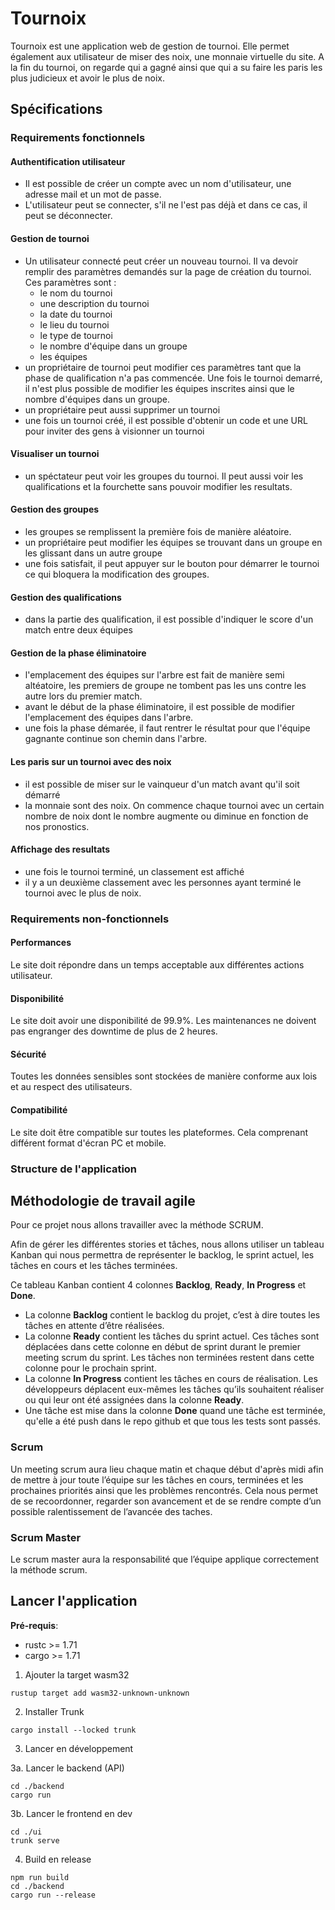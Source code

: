 # Tournoix

Tournoix est une application web de gestion de tournoi. Elle permet également aux utilisateur de miser des noix, une monnaie virtuelle du site. A la fin du tournoi, on regarde qui a gagné ainsi que qui a su faire les paris les plus judicieux et avoir le plus de noix.

## Spécifications

### Requirements fonctionnels

#### Authentification utilisateur
* Il est possible de créer un compte avec un nom d'utilisateur, une adresse mail et un mot de passe.
* L'utilisateur peut se connecter, s'il ne l'est pas déjà et dans ce cas, il peut se déconnecter.

#### Gestion de tournoi
* Un utilisateur connecté peut créer un nouveau tournoi. Il va devoir remplir des paramètres demandés sur la page de création du tournoi. Ces paramètres sont :
  - le nom du tournoi
  - une description du tournoi
  - la date du tournoi
  - le lieu du tournoi
  - le type de tournoi
  - le nombre d'équipe dans un groupe
  - les équipes
* un propriétaire de tournoi peut modifier ces paramètres tant que la phase de qualification n'a pas commencée. Une fois le tournoi demarré, il n'est plus possible de modifier les équipes inscrites ainsi que le nombre d'équipes dans un groupe.
* un propriétaire peut aussi supprimer un tournoi
* une fois un tournoi créé, il est possible d'obtenir un code et une URL pour inviter des gens à visionner un tournoi

#### Visualiser un tournoi
* un spéctateur peut voir les groupes du tournoi. Il peut aussi voir les qualifications et la fourchette sans pouvoir modifier les resultats.

#### Gestion des groupes
* les groupes se remplissent la première fois de manière aléatoire.
* un propriétaire peut modifier les équipes se trouvant dans un groupe en les glissant dans un autre groupe
* une fois satisfait, il peut appuyer sur le bouton pour démarrer le tournoi ce qui bloquera la modification des groupes.

#### Gestion des qualifications
* dans la partie des qualification, il est possible d'indiquer le score d'un match entre deux équipes

#### Gestion de la phase éliminatoire
* l'emplacement des équipes sur l'arbre est fait de manière semi altéatoire, les premiers de groupe ne tombent pas les uns contre les autre lors du premier match.
* avant le début de la phase éliminatoire, il est possible de modifier l'emplacement des équipes dans l'arbre.
* une fois la phase démarée, il faut rentrer le résultat pour que l'équipe gagnante continue son chemin dans l'arbre.

#### Les paris sur un tournoi avec des noix
* il est possible de miser sur le vainqueur d'un match avant qu'il soit démarré
* la monnaie sont des noix. On commence chaque tournoi avec un certain nombre de noix dont le nombre augmente ou diminue en fonction de nos pronostics.

#### Affichage des resultats
* une fois le tournoi terminé, un classement est affiché
* il y a un deuxième classement avec les personnes ayant terminé le tournoi avec le plus de noix.


### Requirements non-fonctionnels

#### Performances
Le site doit répondre dans un temps acceptable aux différentes actions utilisateur.

#### Disponibilité
Le site doit avoir une disponibilité de 99.9%. Les maintenances ne doivent pas engranger des downtime de plus de 2 heures.

#### Sécurité
Toutes les données sensibles sont stockées de manière conforme aux lois et au respect des utilisateurs.

#### Compatibilité
Le site doit être compatible sur toutes les plateformes. Cela comprenant différent format d'écran PC et mobile.


### Structure de l'application

## Méthodologie de travail agile 

Pour ce projet nous allons travailler avec la méthode SCRUM.

Afin de gérer les différentes stories et tâches, nous allons utiliser un tableau Kanban qui nous permettra de représenter le backlog, le sprint actuel, les tâches en cours et les tâches terminées.

Ce tableau Kanban contient 4 colonnes **Backlog**, **Ready**, **In Progress** et **Done**.
- La colonne **Backlog** contient le backlog du projet, c’est à dire toutes les tâches en attente d’être réalisées.
- La colonne **Ready** contient les tâches du sprint actuel. Ces tâches sont déplacées dans cette colonne en début de sprint durant le premier meeting scrum du sprint. Les tâches non terminées restent dans cette colonne pour le prochain sprint.
- La colonne **In Progress** contient les tâches en cours de réalisation. Les développeurs déplacent eux-mêmes les tâches qu’ils souhaitent réaliser ou qui leur ont été assignées dans la colonne **Ready**.
- Une tâche est mise dans la colonne **Done** quand une tâche est terminée, qu'elle a été push dans le repo github et que tous les tests sont passés.

### Scrum

Un meeting scrum aura lieu chaque matin et chaque début d'après midi afin de mettre à jour toute l’équipe sur les tâches en cours, terminées et les prochaines priorités ainsi que les problèmes rencontrés. Cela nous permet de se recoordonner, regarder son avancement et de se rendre compte d’un possible ralentissement de l’avancée des taches.

### Scrum Master

Le scrum master aura la responsabilité que l’équipe applique correctement la méthode scrum.

## Lancer l'application

**Pré-requis**: 
- rustc >= 1.71
- cargo >= 1.71

1. Ajouter la target wasm32

```rustup target add wasm32-unknown-unknown```

2. Installer Trunk

```cargo install --locked trunk```

3. Lancer en développement

3a. Lancer le backend (API)

```
cd ./backend
cargo run
```

3b. Lancer le frontend en dev
```
cd ./ui
trunk serve
```

4. Build en release

```
npm run build
cd ./backend
cargo run --release
```
